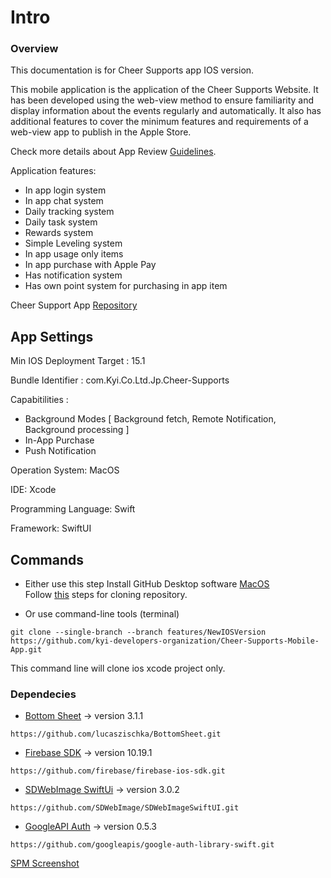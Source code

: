 # Intro

### Overview

This documentation is for Cheer Supports app IOS version.

This mobile application is the application of the Cheer Supports Website. It has been developed using the web-view method to ensure familiarity and display information about the events regularly and automatically. It also has additional features to cover the minimum features and requirements of a web-view app to publish in the Apple Store.

Check more details about App Review [Guidelines](https://developer.apple.com/app-store/review/guidelines/). 

Application features: 

- In app login system
- In app chat system
- Daily tracking system 
- Daily task system
- Rewards system
- Simple Leveling system
- In app usage only items
- In app purchase with Apple Pay
- Has notification system 
- Has own point system for purchasing in app item

 Cheer Support App [Repository](https://github.com/kyi-developers-organization/Cheer-Supports-Mobile-App/tree/features/NewIOSVersion)
 


## App Settings

Min IOS Deployment Target : 15.1

Bundle Identifier : com.Kyi.Co.Ltd.Jp.Cheer-Supports

Capabitilities : 

- Background Modes [ Background fetch, Remote Notification, Background processing ]
- In-App Purchase
- Push Notification


Operation System: MacOS

IDE: Xcode

Programming Language: Swift

Framework: SwiftUI


## Commands

- Either use this step 
Install GitHub Desktop software [MacOS](https://central.github.com/deployments/desktop/desktop/latest/darwin)    
Follow [this](https://docs.github.com/en/desktop/adding-and-cloning-repositories/cloning-and-forking-repositories-from-github-desktop) steps for cloning repository.

- Or use command-line tools (terminal)

```
git clone --single-branch --branch features/NewIOSVersion https://github.com/kyi-developers-organization/Cheer-Supports-Mobile-App.git
```
This command line will clone ios xcode project only.

### Dependecies
 
- [Bottom Sheet](https://github.com/lucaszischka/BottomSheet.git) -> version 3.1.1
```
https://github.com/lucaszischka/BottomSheet.git
```

- [Firebase SDK](https://github.com/firebase/firebase-ios-sdk.git) -> version 10.19.1
```
https://github.com/firebase/firebase-ios-sdk.git
```

- [SDWebImage SwiftUi](https://github.com/SDWebImage/SDWebImageSwiftUI.git) -> version 3.0.2
```
https://github.com/SDWebImage/SDWebImageSwiftUI.git
```

- [GoogleAPI Auth](https://github.com/googleapis/google-auth-library-swift.git) ->  version 0.5.3
```
https://github.com/googleapis/google-auth-library-swift.git
```

[SPM Screenshot](img/spmscreenshot.png)


 